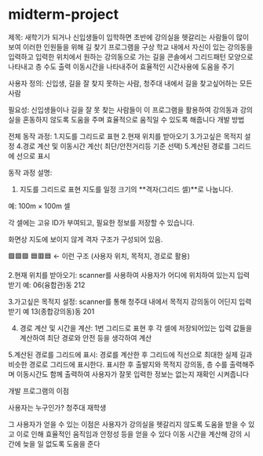 # midterm-project

제목:
새학기가 되거나 신입생들이 입학하면 초반에 강의실을 헷갈리는 사람들이 많이 보여 이러한 인원들을 위해 길 찾기 프로그램을 구상
학교 내에서 자신이 있는 강의동을 입력하고 입력한 위치에서 원하는 강의동으로 가는 길을 콘솔에서  그리드패턴 모양으로 나타내고 층 수도 출력
이동시간을 나타내주어 효율적인 시간사용에 도움을 주기


사용자 정의:
신입생, 길을 잘 찾지 못하는 사람, 청주대 내에서 길을 찾고싶어하는 모든 사람

필요성:
신입생들이나 길을 잘 못 찾는 사람들이 이 프로그램을 활용하여 강의동과 강의실을 혼동하지 않도록 도움을 주며 효율적으로 움직일 수 있도록 해줍니다
개발 방법

전체 동작 과정:
1.지도를 그리드로 표현
2.현재 위치를 받아오기
3.가고싶은 목적지 설정
4.경로 계산 및 이동시간 계산( 최단/안전거리등 기준 선택)
5.계산된 경로를 그리드에 선으로 표시

동작 과정 설명:
1. 지도를 그리드로 표현
지도를 일정 크기의 **격자(그리드 셀)**로 나눕니다.

예: 100m × 100m 셀

각 셀에는 고유 ID가 부여되고, 필요한 정보를 저장할 수 있습니다.

화면상 지도에 보이지 않게 격자 구조가 구성되어 있음.

🟩🟩🟩
🟦🟥🟦 ← 이런 구조 (사용자 위치, 목적지, 경로로 활용)

2.현재 위치를 받아오기:
scanner를 사용하여 사용자가 어디에 위치하여 있는지 입력받기
예: 06(융합관)동 212

3.가고싶은 목적지 설정:
scanner를 통해 청주대 내에서 목적지 강의동이 어딘지 입력받기
예 13(종합강의동)동 201

4. 경로 계산 및 시간을 계산:
1번 그리드로 표현 후 각 셀에 저장되어있는 입력 값들을 계산하여 최단 경로와 안전 등을 생각하여 계산

5.계산된 경로를 그리드에 표시:
경로를 계산한 후 그리드에 직선으로 최대한 실제 길과 비슷한 경로로 그리드에 표시한다.
표시한 후 출발지와 목적지 강의동, 층 수를 출력해주며 이동시간도 함께 출력하여 사용자가 잘못 입력한 정보는 없는지 재확인 시켜줍니다

개발 프로그램의 이점

사용자는 누구인가?
청주대 재학생

그 사용자가 얻을 수 있는 이점은
사용자가 강의실을 헷갈리지 않도록 도움을 받을 수 있고 이로 인해 효율적인 움직임과 안정성 등을 얻을 수 있다
이동 시간을 계산해 강의 시간에 늦을 일 없도록 도움을 준다


